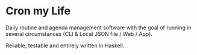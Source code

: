 # Cron my Life

Daily routine and agenda management software with the goal of running in several circumstances (CLI & Local JSON file / Web / App).

Reliable, testable and entirely written in Haskell.